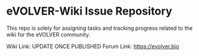 # eVOLVER-Wiki Issue Repository

This repo is solely for assigning tasks and tracking progress related to the wiki for the eVOLVER community.

Wiki Link: UPDATE ONCE PUBLISHED
Forum Link: https://evolver.bio
